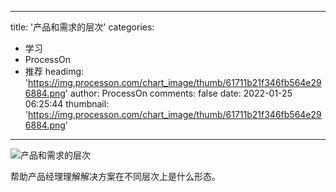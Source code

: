 
---
title: '产品和需求的层次'
categories: 
 - 学习
 - ProcessOn
 - 推荐
headimg: 'https://img.processon.com/chart_image/thumb/61711b21f346fb564e296884.png'
author: ProcessOn
comments: false
date: 2022-01-25 06:25:44
thumbnail: 'https://img.processon.com/chart_image/thumb/61711b21f346fb564e296884.png'
---

<div>   
<img class="thumb" alt="产品和需求的层次" src="https://img.processon.com/chart_image/thumb/61711b21f346fb564e296884.png" referrerpolicy="no-referrer">
<p>帮助产品经理理解解决方案在不同层次上是什么形态。</p>  
</div>
            
